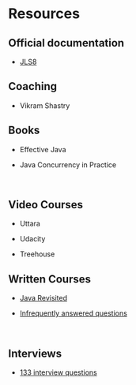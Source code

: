 # Resources



## Official documentation



* [JLS8](http://docs.oracle.com/javase/specs/jls/se8/html/index.html)



## Coaching



* Vikram Shastry



## Books



* Effective Java

* Java Concurrency in Practice

  ​

## Video Courses



* Uttara


* Udacity
* Treehouse



## Written Courses



* [Java Revisited](http://javarevisited.blogspot.in/)

* [Infrequently answered questions](http://norvig.com/java-iaq.html)

  ​

## Interviews

* [133 interview questions ](http://javarevisited.blogspot.in/2015/10/133-java-interview-questions-answers-from-last-5-years.html)

  ​